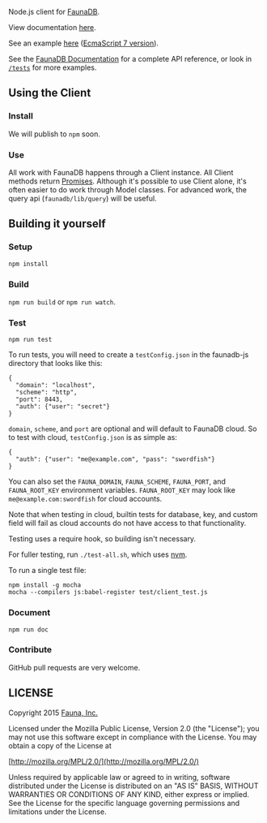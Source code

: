 Node.js client for [FaunaDB](https://faunadb.com).

View documentation [here](https://faunadb.github.io/faunadb-js/).

See an example [here](https://github.com/faunadb/faunadb-js/blob/master/examples/faunadb-test.js)
([EcmaScript 7 version](https://github.com/faunadb/faunadb-js/blob/master/examples/faunadb-test-es7.js)).

See the [FaunaDB Documentation](https://faunadb.com/documentation) for
a complete API reference, or look in
[`/tests`](https://github.com/faunadb/faunadb-python/tree/master/tests) for more
examples.

## Using the Client

### Install

We will publish to `npm` soon.

### Use

All work with FaunaDB happens through a Client instance.
All Client methods return [Promises](https://developer.mozilla.org/en-US/docs/Web/JavaScript/Reference/Global_Objects/Promise).
Although it's possible to use Client alone, it's often easier to do work through Model classes.
For advanced work, the query api (`faunadb/lib/query`) will be useful.


## Building it yourself

### Setup

    npm install


### Build

`npm run build` or `npm run watch`.


### Test

    npm run test

To run tests, you will need to create a `testConfig.json` in the faunadb-js directory
that looks like this:

    {
      "domain": "localhost",
      "scheme": "http",
      "port": 8443,
      "auth": {"user": "secret"}
    }

`domain`, `scheme`, and `port` are optional and will default to FaunaDB cloud.
So to test with cloud, `testConfig.json` is as simple as:

    {
      "auth": {"user": "me@example.com", "pass": "swordfish"}
    }

You can also set the `FAUNA_DOMAIN`, `FAUNA_SCHEME`, `FAUNA_PORT`, and `FAUNA_ROOT_KEY` environment variables. `FAUNA_ROOT_KEY` may look like `me@example.com:swordfish` for cloud accounts.

Note that when testing in cloud, builtin tests for database, key, and custom field will fail as cloud accounts do not have access to that functionality.

Testing uses a require hook, so building isn't necessary.

For fuller testing, run `./test-all.sh`, which uses [nvm](https://github.com/creationix/nvm).

To run a single test file:

    npm install -g mocha
    mocha --compilers js:babel-register test/client_test.js


### Document

    npm run doc


### Contribute

GitHub pull requests are very welcome.


## LICENSE

Copyright 2015 [Fauna, Inc.](https://faunadb.com/)

Licensed under the Mozilla Public License, Version 2.0 (the
"License"); you may not use this software except in compliance with
the License. You may obtain a copy of the License at

[http://mozilla.org/MPL/2.0/](http://mozilla.org/MPL/2.0/)

Unless required by applicable law or agreed to in writing, software
distributed under the License is distributed on an "AS IS" BASIS,
WITHOUT WARRANTIES OR CONDITIONS OF ANY KIND, either express or
implied. See the License for the specific language governing
permissions and limitations under the License.
